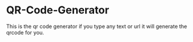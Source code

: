 # QR-Code-Generator
This is the qr code generator if you type any text or url it will generate the qrcode for you.
